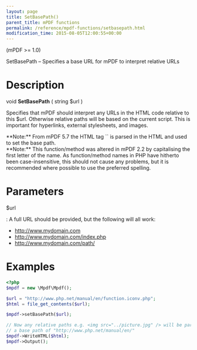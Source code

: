 ```yaml
---
layout: page
title: SetBasePath()
parent_title: mPDF functions
permalink: /reference/mpdf-functions/setbasepath.html
modification_time: 2015-08-05T12:00:55+00:00
---
```


(mPDF >= 1.0)

SetBasePath – Specifies a base URL for mPDF to interpret relative URLs

# Description

void **SetBasePath** ( string <span class="parameter">$url</span> )

Specifies that mPDF should interpret any URLs in the HTML code relative to this <span class="parameter">$url</span>. 
Otherwise relative paths will be based on the current script. This is important for hyperlinks, external stylesheets, 
and images.

<div class="alert alert-info" role="alert" markdown="1">
  **Note:** From mPDF 5.7 the HTML tag `<base href="">` is parsed in the HTML and used to set the base path.
</div>

<div class="alert alert-info" role="alert" markdown="1">
  **Note:** This function/method was altered in mPDF 2.2 by capitalising the first letter of the name. 
  As function/method names in PHP have hitherto been case-insensitive, this should not cause any problems, but it is 
  recommended where possible to use the preferred spelling.
</div>

# Parameters

<span class="parameter">$url</span>

: A full URL should be provided, but the following will all work:
  
  * http://www.mydomain.com
  * http://www.mydomain.com/index.php
  * http://www.mydomain.com/path/

# Examples

```php
<?php
$mpdf = new \Mpdf\Mpdf();

$url = "http://www.php.net/manual/en/function.iconv.php";
$html = file_get_contents($url);

$mpdf->setBasePath($url);

// Now any relative paths e.g. <img src="../picture.jpg" /> will be parsed relative to 
// a base path of "http://www.php.net/manual/en/"
$mpdf->WriteHTML($html);
$mpdf->Output();

```
